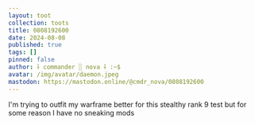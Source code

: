 ```yaml
---
layout: toot
collection: toots
title: 0808192600
date: 2024-08-08
published: true
tags: []
pinned: false
author: ⸸ commander ░ nova ⸸ :~$
avatar: /img/avatar/daemon.jpeg
mastodon: https://mastodon.online/@cmdr_nova/0808192600
---
```


I'm trying to outfit my warframe better for this stealthy rank 9 test but for some reason I have no sneaking mods
